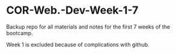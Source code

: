 # COR-Web.-Dev-Week-1-7
Backup repo for all materials and notes for the first 7 weeks of the bootcamp.

Week 1 is excluded because of complications with github.
